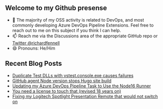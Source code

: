 ## Welcome to my Github presense

- 💬 The majority of my OSS activity is related to DevOps, and most commonly developing Azure DevOps Pipeline Extensions. Feel free to reach out to me on this subject if you think I can help.
- 📫 Reach me via the Discussions area of the appropriate GitHub repo or [Twitter @richardfennell](https://twitter.com/richardfennell)
- 😄 Pronouns: He/Him

## Recent Blog Posts
<!-- BLOG-POST-LIST:START -->
- [Duplicate Test DLLs with vstest.console.exe causes failures](https://blogs.blackmarble.co.uk/rfennell/duplicate-test-dlls-with-vstest.console.exe-causes-failures/)
- [GitHub agent Node version stops Hugo site build](https://blogs.blackmarble.co.uk/rfennell/agent-node-version-stops-hugo-site-build/)
- [Updating my Azure DevOps Pipeline Task to Use the Node16 Runner](https://blogs.blackmarble.co.uk/rfennell/updating-my-azure-devops-tasks-to-node16/)
- [You need a license to touch that &lpar;revised 18 years on&rpar;](https://blogs.blackmarble.co.uk/rfennell/you-need-a-license-to-touch-that-revised/)
- [Fixing my Logitech Spotlight Presentation Remote that would not switch on](https://blogs.blackmarble.co.uk/rfennell/fixing-my-logitech-spotlight/)
<!-- BLOG-POST-LIST:END -->


<!--
**rfennell/rfennell** is a ✨ _special_ ✨ repository because its `README.md` (this file) appears on your GitHub profile.

Here are some ideas to get you started:

- 🔭 I’m currently working on ...
- 🌱 I’m currently learning ...
- 👯 I’m looking to collaborate on ...
- 🤔 I’m looking for help with ...
- 💬 Ask me about ...
- 📫 How to reach me: ...
- 😄 Pronouns: ...
- ⚡ Fun fact: ...
-->

